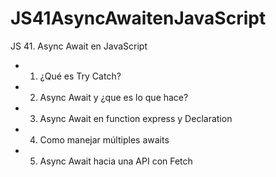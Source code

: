 # JS41AsyncAwaitenJavaScript
JS 41. Async Await en JavaScript
* 1. ¿Qué es Try Catch?
* 2. Async Await y ¿que es lo que hace?
* 3. Async Await en function express y Declaration
* 4. Como manejar múltiples awaits
* 5. Async Await hacia una API con Fetch
